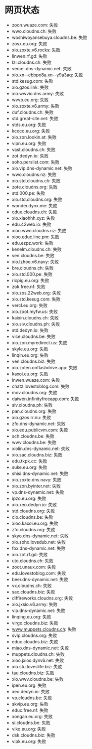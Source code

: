 # 网页状态
- zoon.wuaze.com: 失败
- wwo.cloudns.ch: 失败
- woshiwoyansebuya.cloudns.be: 失败
- zosx.eu.org: 失败
- xio.zoxte.v6.rocks: 失败
- linwen.rf.gd: 失败
- lzi.cloudns.ch: 失败
- vercel.dns-dynamic.net: 失败
- xio.xn--ebbpo8a.xn--y9a3aq: 失败
- std.kesug.com: 失败
- xio.gzos.link: 失败
- xio.wwvio.dns.army: 失败
- wvvp.eu.org: 失败
- xio.zoxte.v6.army: 失败
- duf.cloudns.ch: 失败
- std.great-site.net: 失败
- stds.eu.org: 失败
- kcoco.eu.org: 失败
- xio.zon.lookin.at: 失败
- vipn.eu.org: 失败
- vast.cloudns.ch: 失败
- zot.dedyn.io: 失败
- soho.perslist.com: 失败
- xio.vip.dns-dynamic.net: 失败
- wwo.cloudns.nz: 失败
- xio.std.cloudns.ch: 失败
- zote.cloudns.org: 失败
- std.000.pe: 失败
- xio.std.cloudns.org: 失败
- wonder.dynx.me: 失败
- cdue.cloudns.ch: 失败
- xio.xiaohhh.xyz: 失败
- edu.42web.io: 失败
- xioo.wwo.cloudns.nz: 失败
- xioo.educ.line.pm: 失败
- edu.ezpz.work: 失败
- kenelm.cloudns.ch: 失败
- sen.cloudns.be: 失败
- xio.lzhoo.v6.navy: 失败
- bre.cloudns.ch: 失败
- xio.std.000.pe: 失败
- ricpig.eu.org: 失败
- zok.free.nf: 失败
- xio.zos.22web.org: 失败
- xio.std.kesug.com: 失败
- vercl.eu.org: 失败
- xio.zoot.myfw.us: 失败
- kaixin.cloudns.ch: 失败
- xio.siv.cloudns.ph: 失败
- std.dedyn.io: 失败
- vice.cloudns.be: 失败
- xio.zon.myredirect.us: 失败
- skyle.eu.org: 失败
- linqin.eu.org: 失败
- ven.cloudns.biz: 失败
- xio.zoten.onflashdrive.app: 失败
- kaxoi.eu.org: 失败
- inwen.wuaze.com: 失败
- chatz.lovestoblog.com: 失败
- mov.cloudns.org: 失败
- daiwen.infinityfreeapp.com: 失败
- siv.cloudns.ph: 失败
- pan.cloudns.org: 失败
- xio.gzos.rr.nu: 失败
- zfo.dns-dynamic.net: 失败
- xio.edu.publicvm.com: 失败
- sch.cloudns.be: 失败
- wwv.cloudns.be: 失败
- xiolin.dns-dynamic.net: 失败
- xio.sac.cloudns.biz: 失败
- edu.tkpk.cc: 失败
- suke.eu.org: 失败
- shisi.dns-dynamic.net: 失败
- xio.zoxte.dns.navy: 失败
- xio.zon.byinter.net: 失败
- vp.dns-dynamic.net: 失败
- ipzo.eu.org: 失败
- xio.xeo.dedyn.io: 失败
- std.cloudns.org: 失败
- clo.cloudns.be: 失败
- xioo.kaxoi.eu.org: 失败
- zfo.cloudns.org: 失败
- skyo.dns-dynamic.net: 失败
- xio.soho.lovedub.net: 失败
- fox.dns-dynamic.net: 失败
- xio.zot.rf.gd: 失败
- uto.cloudns.ch: 失败
- zoot.unaux.com: 失败
- edu.lovestoblog.com: 失败
- beer.dns-dynamic.net: 失败
- vx.cloudns.ch: 失败
- sac.cloudns.biz: 失败
- diffireworks.cloudns.org: 失败
- xio.jxsio.v6.army: 失败
- vip.dns-dynamic.net: 失败
- linqing.eu.org: 失败
- virgo.cloudns.biz: 失败
- www.muppets.cloudns.ch: 失败
- svip.cloudns.org: 失败
- educ.cloudns.biz: 失败
- miao.dns-dynamic.net: 失败
- muppets.cloudns.ch: 失败
- xioo.jxios.dynv6.net: 失败
- xio.stu.loveslife.biz: 失败
- tau.cloudns.biz: 失败
- xio.wwv.cloudns.be: 失败
- ipen.eu.org: 失败
- xeo.dedyn.io: 失败
- vp.cloudns.be: 失败
- skvip.eu.org: 失败
- educ.free.nf: 失败
- xongan.eu.org: 失败
- si.cloudns.be: 失败
- viko.eu.org: 失败
- dsk.cloudns.biz: 失败
- vipk.eu.org: 失败

